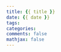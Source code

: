 ```yaml
---
title: {{ title }}
date: {{ date }}
tags:
categories:
comments: false
mathjax: false
---
```


<!-- more -->
